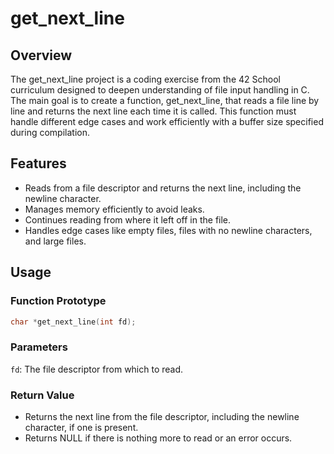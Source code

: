 # get_next_line
## Overview
The get_next_line project is a coding exercise from the 42 School curriculum designed to deepen understanding of file input handling in C. The main goal is to create a function, get_next_line, that reads a file line by line and returns the next line each time it is called. This function must handle different edge cases and work efficiently with a buffer size specified during compilation.
## Features 
- Reads from a file descriptor and returns the next line, including the newline character.
- Manages memory efficiently to avoid leaks.
- Continues reading from where it left off in the file.
- Handles edge cases like empty files, files with no newline characters, and large files.
## Usage

### Function Prototype

```c
char *get_next_line(int fd);
```
### Parameters
``fd``: The file descriptor from which to read.
### Return Value
- Returns the next line from the file descriptor, including the newline character, if one is present.
- Returns NULL if there is nothing more to read or an error occurs.
